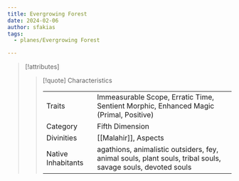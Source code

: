 ```yaml
---
title: Evergrowing Forest
date: 2024-02-06
author: sfakias
tags:
  - planes/Evergrowing Forest

---
```

> [!attributes]
> 
> > [!quote] Characteristics
> >
> > | | |
> > | --- | --- |
> > | Traits |  Immeasurable Scope, Erratic Time, Sentient Morphic, Enhanced Magic (Primal, Positive) |
> > | Category |  Fifth Dimension |
> > | Divinities |  [[Malahir]], Aspects |
> > | Native Inhabitants |  agathions, animalistic outsiders, fey, animal souls, plant souls, tribal souls, savage souls, devoted souls |